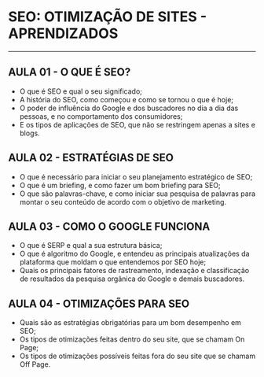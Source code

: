 # SEO: OTIMIZAÇÃO DE SITES - APRENDIZADOS

---

## AULA 01 - O QUE É SEO?
<ul>
  <li>O que é SEO e qual o seu significado;</li>
  <li>A história do SEO, como começou e como se tornou o que é hoje;</li>
  <li>O poder de influência do Google e dos buscadores no dia a dia das pessoas, e no comportamento dos consumidores;</li>
  <li>E os tipos de aplicações de SEO, que não se restringem apenas a sites e blogs.</li>
</ul>

## AULA 02 - ESTRATÉGIAS DE SEO
<ul>
  <li>O que é necessário para iniciar o seu planejamento estratégico de SEO;</li>
  <li>O que é um briefing, e como fazer um bom briefing para SEO;</li>
  <li>O que são palavras-chave, e como iniciar sua pesquisa de palavras para montar o seu conteúdo de acordo com o objetivo de marketing.</li>
</ul>

## AULA 03 - COMO O GOOGLE FUNCIONA
<ul>
  <li>O que é SERP e qual a sua estrutura básica;</li>
  <li>O que é algoritmo do Google, e entendeu as principais atualizações da plataforma que moldam o que entendemos por SEO hoje;</li>
  <li>Quais os principais fatores de rastreamento, indexação e classificação de resultados da pesquisa orgânica do Google e demais buscadores.</li>
</ul>

## AULA 04 - OTIMIZAÇÕES PARA SEO
<ul>
  <li>Quais são as estratégias obrigatórias para um bom desempenho em SEO;</li>
  <li>Os tipos de otimizações feitas dentro do seu site, que se chamam On Page;</li>
  <li>Os tipos de otimizações possíveis feitas fora do seu site que se chamam Off Page.</li>
</ul>